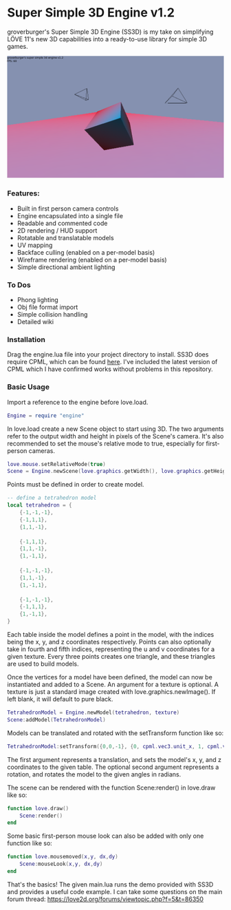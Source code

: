 # Super Simple 3D Engine v1.2

groverburger's Super Simple 3D Engine (SS3D) is my take on simplifying LÖVE 11's new 3D capabilities into a ready-to-use library for simple 3D games.

![pic1](image.png)

### Features:
- Built in first person camera controls
- Engine encapsulated into a single file
- Readable and commented code
- 2D rendering / HUD support
- Rotatable and translatable models
- UV mapping
- Backface culling (enabled on a per-model basis)
- Wireframe rendering (enabled on a per-model basis)
- Simple directional ambient lighting

### To Dos
- Phong lighting
- Obj file format import
- Simple collision handling
- Detailed wiki

### Installation
Drag the engine.lua file into your project directory to install. SS3D does require CPML, which can be found [here](https://github.com/excessive/cpml). I've included the latest version of CPML which I have confirmed works without problems in this repository.

### Basic Usage
Import a reference to the engine before love.load.
```lua
Engine = require "engine"
```
In love.load create a new Scene object to start using 3D.
The two arguments refer to the output width and height in pixels of the Scene's camera.
It's also recommended to set the mouse's relative mode to true, especially for first-person cameras.
```lua
love.mouse.setRelativeMode(true)
Scene = Engine.newScene(love.graphics.getWidth(), love.graphics.getHeight())
```
Points must be defined in order to create model.
```lua
-- define a tetrahedron model
local tetrahedron = {
    {-1,-1,-1},
    {-1,1,1},
    {1,1,-1},

    {-1,1,1},
    {1,1,-1},
    {1,-1,1},

    {-1,-1,-1},
    {1,1,-1},
    {1,-1,1},

    {-1,-1,-1},
    {-1,1,1},
    {1,-1,1},
}
```
Each table inside the model defines a point in the model, with the indices being the x, y, and z coordinates respectively. Points can also optionally take in fourth and fifth indices, representing the u and v coordinates for a given texture. Every three points creates one triangle, and these triangles are used to build models.

Once the vertices for a model have been defined, the model can now be instantiated and added to a Scene.
An argument for a texture is optional. A texture is just a standard image created with love.graphics.newImage(). If left blank, it will default to pure black.
```lua
TetrahedronModel = Engine.newModel(tetrahedron, texture)
Scene:addModel(TetrahedronModel)
```

Models can be translated and rotated with the setTransform function like so:
```lua
TetrahedronModel:setTransform({0,0,-1}, {0, cpml.vec3.unit_x, 1, cpml.vec3.unit_y, 2, cpml.vec3.unit_z})
```
The first argument represents a translation, and sets the model's x, y, and z coordinates to the given table. The optional second argument represents a rotation, and rotates the model to the given angles in radians.

The scene can be rendered with the function Scene:render() in love.draw like so:
```lua
function love.draw()
    Scene:render()
end
```

Some basic first-person mouse look can also be added with only one function like so:
```lua
function love.mousemoved(x,y, dx,dy)
    Scene:mouseLook(x,y, dx,dy)
end
```

That's the basics!
The given main.lua runs the demo provided with SS3D and provides a useful code example.
I can take some questions on the main forum thread:
https://love2d.org/forums/viewtopic.php?f=5&t=86350
